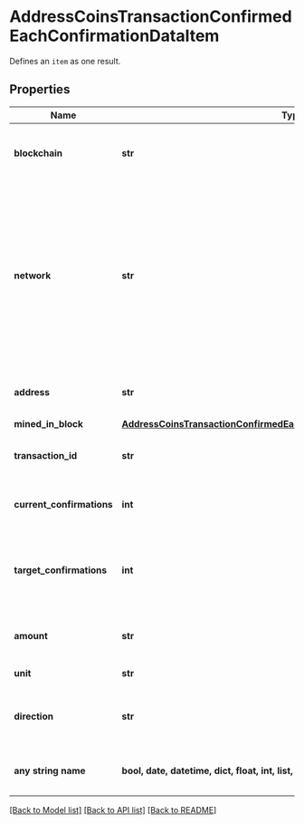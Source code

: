 # AddressCoinsTransactionConfirmedEachConfirmationDataItem

Defines an `item` as one result.

## Properties
Name | Type | Description | Notes
------------ | ------------- | ------------- | -------------
**blockchain** | **str** | Represents the specific blockchain protocol name, e.g. Ethereum, Bitcoin, etc. | 
**network** | **str** | Represents the name of the blockchain network used; blockchain networks are usually identical as technology and software, but they differ in data, e.g. - \&quot;mainnet\&quot; is the live network with actual data while networks like \&quot;testnet\&quot;, \&quot;ropsten\&quot;, \&quot;rinkeby\&quot; are test networks. | 
**address** | **str** | Defines the specific address to which the transaction has been sent. | 
**mined_in_block** | [**AddressCoinsTransactionConfirmedEachConfirmationDataItemMinedInBlock**](AddressCoinsTransactionConfirmedEachConfirmationDataItemMinedInBlock.md) |  | 
**transaction_id** | **str** | Defines the unique ID of the specific transaction, i.e. its identification number. | 
**current_confirmations** | **int** | Defines the number of currently received confirmations for the transaction. | 
**target_confirmations** | **int** | Defines the number of confirmation transactions requested as callbacks, i.e. the system can notify till the n-th confirmation. | 
**amount** | **str** | Defines the amount of coins sent with the confirmed transaction. | 
**unit** | **str** | Defines the unit of the transaction, e.g. BTC. | 
**direction** | **str** | Defines whether the transaction is \&quot;incoming\&quot; or \&quot;outgoing\&quot;. | 
**any string name** | **bool, date, datetime, dict, float, int, list, str, none_type** | any string name can be used but the value must be the correct type | [optional]

[[Back to Model list]](../README.md#documentation-for-models) [[Back to API list]](../README.md#documentation-for-api-endpoints) [[Back to README]](../README.md)



